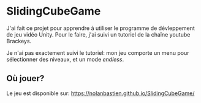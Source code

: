 # SlidingCubeGame

J'ai fait ce projet pour apprendre à utiliser le programme de dévleppement de jeu vidéo Unity. Pour le faire, j'ai suivi un tutoriel de la chaîne youtube Brackeys. 

Je n'ai pas exactement suivi le tutoriel: mon jeu comporte un menu pour sélectionner des niveaux, et un mode _endless_.

## Où jouer?
Le jeu est disponible sur: https://nolanbastien.github.io/SlidingCubeGame/
